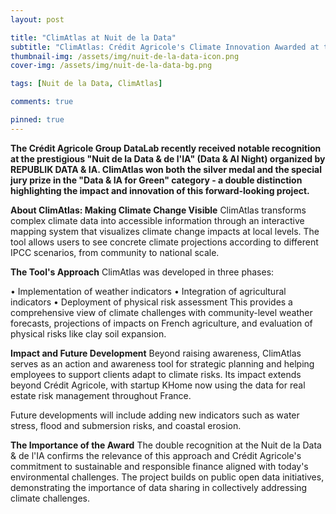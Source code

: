 ```yaml
---
layout: post

title: "ClimAtlas at Nuit de la Data"
subtitle: "ClimAtlas: Crédit Agricole's Climate Innovation Awarded at the Nuit de la Data Award-Winning Recognition for Sustainable Future"
thumbnail-img: /assets/img/nuit-de-la-data-icon.png
cover-img: /assets/img/nuit-de-la-data-bg.png

tags: [Nuit de la Data, ClimAtlas]

comments: true

pinned: true
---
```


**The Crédit Agricole Group DataLab recently received notable recognition at the prestigious "Nuit de la Data & de l'IA" (Data & AI Night) organized by REPUBLIK DATA & IA. ClimAtlas won both the silver medal and the special jury prize in the "Data & IA for Green" category - a double distinction highlighting the impact and innovation of this forward-looking project.**

**About ClimAtlas: Making Climate Change Visible**
ClimAtlas transforms complex climate data into accessible information through an interactive mapping system that visualizes climate change impacts at local levels. The tool allows users to see concrete climate projections according to different IPCC scenarios, from community to national scale.

**The Tool's Approach**
ClimAtlas was developed in three phases:

•	Implementation of weather indicators
•	Integration of agricultural indicators
•	Deployment of physical risk assessment
This provides a comprehensive view of climate challenges with community-level weather forecasts, projections of impacts on French agriculture, and evaluation of physical risks like clay soil expansion.

**Impact and Future Development**
Beyond raising awareness, ClimAtlas serves as an action and awareness tool for strategic planning and helping employees to support clients adapt to climate risks. Its impact extends beyond Crédit Agricole, with startup KHome now using the data for real estate risk management throughout France.

Future developments will include adding new indicators such as water stress, flood and submersion risks, and coastal erosion.

**The Importance of the Award**
The double recognition at the Nuit de la Data & de l'IA confirms the relevance of this approach and Crédit Agricole's commitment to sustainable and responsible finance aligned with today's environmental challenges. The project builds on public open data initiatives, demonstrating the importance of data sharing in collectively addressing climate challenges.
